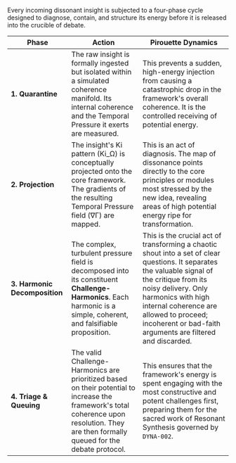 Every incoming dissonant insight is subjected to a four-phase cycle designed to diagnose, contain, and structure its energy before it is released into the crucible of debate.

| Phase | Action | Pirouette Dynamics |
|---|---|---|
| **1. Quarantine** | The raw insight is formally ingested but isolated within a simulated coherence manifold. Its internal coherence and the Temporal Pressure it exerts are measured. | This prevents a sudden, high-energy injection from causing a catastrophic drop in the framework's overall coherence. It is the controlled receiving of potential energy. |
| **2. Projection** | The insight's Ki pattern (Ki_Ω) is conceptually projected onto the core framework. The gradients of the resulting Temporal Pressure field (∇Γ) are mapped. | This is an act of diagnosis. The map of dissonance points directly to the core principles or modules most stressed by the new idea, revealing areas of high potential energy ripe for transformation. |
| **3. Harmonic Decomposition** | The complex, turbulent pressure field is decomposed into its constituent **Challenge-Harmonics**. Each harmonic is a simple, coherent, and falsifiable proposition. | This is the crucial act of transforming a chaotic shout into a set of clear questions. It separates the valuable signal of the critique from its noisy delivery. Only harmonics with high internal coherence are allowed to proceed; incoherent or bad-faith arguments are filtered and discarded. |
| **4. Triage & Queuing** | The valid Challenge-Harmonics are prioritized based on their potential to increase the framework's total coherence upon resolution. They are then formally queued for the debate protocol. | This ensures that the framework's energy is spent engaging with the most constructive and potent challenges first, preparing them for the sacred work of Resonant Synthesis governed by `DYNA-002`. |